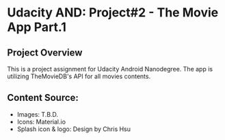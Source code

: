 # Udacity AND: Project#2 - The Movie App Part.1

## Project Overview
This is a project assignment for Udacity Android Nanodegree.
The app is utilizing TheMovieDB's API for all movies contents.

## Content Source:
- Images: T.B.D.
- Icons: Material.io
- Splash icon & logo: Design by Chris Hsu